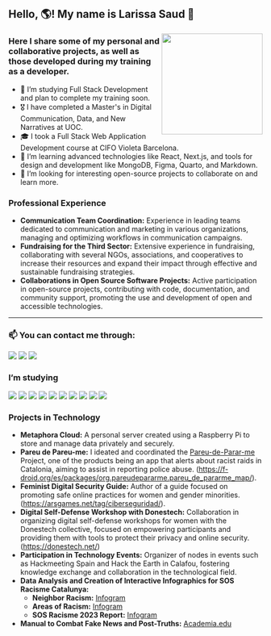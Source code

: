 ## Hello, :earth_americas:! My name is Larissa Saud :dizzy:

<img align="right" width="200" src="https://cdn.dribbble.com/users/510430/screenshots/6749707/programar.gif"/>

### Here I share some of my personal and collaborative projects, as well as those developed during my training as a developer.

- 📘 I’m studying Full Stack Development and plan to complete my training soon.
- 🎖️ I have completed a Master's in Digital Communication, Data, and New Narratives at UOC.
- 🎓 I took a Full Stack Web Application Development course at CIFO Violeta Barcelona.
- 🌱 I’m learning advanced technologies like React, Next.js, and tools for design and development like MongoDB, Figma, Quarto, and Markdown.
- 👯 I’m looking for interesting open-source projects to collaborate on and learn more.

### Professional Experience

- **Communication Team Coordination:** Experience in leading teams dedicated to communication and marketing in various organizations, managing and optimizing workflows in communication campaigns.
- **Fundraising for the Third Sector:** Extensive experience in fundraising, collaborating with several NGOs, associations, and cooperatives to increase their resources and expand their impact through effective and sustainable fundraising strategies.
- **Collaborations in Open Source Software Projects:** Active participation in open-source projects, contributing with code, documentation, and community support, promoting the use and development of open and accessible technologies.

---
### 📫 You can contact me through:

<a href="https://www.linkedin.com/in/larissasaud/"><img src="https://img.shields.io/badge/-LinkedIn-%230077B5?style=for-the-badge&logo=linkedin&logoColor=white" target="_blank"></a>
<a href="mailto:larissa@uoc.edu"><img src="https://img.shields.io/badge/Email-red?style=for-the-badge&logo=mail.ru&logoColor=white" target="_blank"></a>
<a href="https://t.me/Sendeira"><img src="https://img.shields.io/badge/Telegram-2CA5E0?style=for-the-badge&logo=telegram&logoColor=white"></a>

### I’m studying

<img src="https://img.shields.io/badge/React-20232A?style=for-the-badge&logo=react&logoColor=61DAFB"> <img src="https://img.shields.io/badge/Next.js-000000?style=for-the-badge&logo=next.js&logoColor=white"> <img src="https://img.shields.io/badge/JavaScript-323330?style=for-the-badge&logo=javascript&logoColor=F7DF1E"> <img src="https://img.shields.io/badge/MongoDB-47A248?style=for-the-badge&logo=mongodb&logoColor=white"> <img src="https://img.shields.io/badge/Figma-F24E1E?style=for-the-badge&logo=figma&logoColor=white"> <img src="https://img.shields.io/badge/Quarto-0078D4?style=for-the-badge&logo=quarto&logoColor=white"> <img src="https://img.shields.io/badge/Markdown-000000?style=for-the-badge&logo=markdown&logoColor=white"> <img src="https://img.shields.io/badge/GitHub-100000?style=for-the-badge&logo=github&logoColor=white"> <img src="https://img.shields.io/badge/Git-F05032?style=for-the-badge&logo=git&logoColor=white"> <img src="https://img.shields.io/badge/Nextcloud-0082C9?style=for-the-badge&logo=nextcloud&logoColor=white">

### Projects in Technology

- **Metaphora Cloud:** A personal server created using a Raspberry Pi to store and manage data privately and securely.
- **Pareu de Pareu-me:** I ideated and coordinated the [Pareu-de-Parar-me](https://www.pareudepararme.org/) Project, one of the products being an app that alerts about racist raids in Catalonia, aiming to assist in reporting police abuse. (https://f-droid.org/es/packages/org.pareudepararme.pareu_de_pararme_map/).
- **Feminist Digital Security Guide:** Author of a guide focused on promoting safe online practices for women and gender minorities. (https://arsgames.net/tag/ciberseguridad/).
- **Digital Self-Defense Workshop with Donestech:** Collaboration in organizing digital self-defense workshops for women with the Donestech collective, focused on empowering participants and providing them with tools to protect their privacy and online security. (https://donestech.net/)
- **Participation in Technology Events:** Organizer of nodes in events such as Hackmeeting Spain and Hack the Earth in Calafou, fostering knowledge exchange and collaboration in the technological field.
- **Data Analysis and Creation of Interactive Infographics for SOS Racisme Catalunya:**
    - **Neighbor Racism:** [Infogram](https://infogram.com/infografia_racisme_veinal-1h984wo9gqkxd6p)
    - **Areas of Racism:** [Infogram](https://infogram.com/2023_els-ambits-manifesta-el-racisme-1h0r6rzl18z8w4e)
    - **SOS Racisme 2023 Report:** [Infogram](https://infogram.com/2023_informe_sosracisme-1hxj48m5ey8x52v)
- **Manual to Combat Fake News and Post-Truths:** [Academia.edu](https://www.academia.edu/38569729/Manual_para_combatir_fakenews_y_posverdades)
